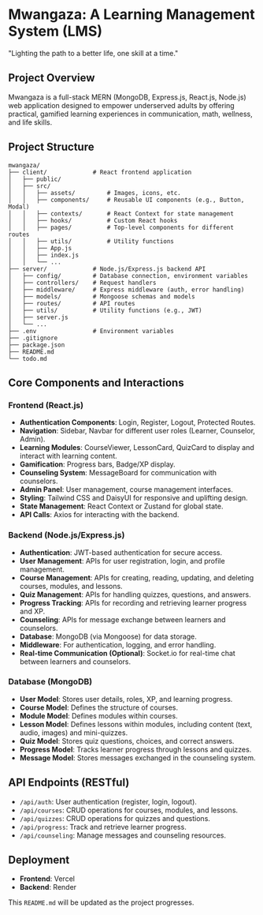 # Mwangaza: A Learning Management System (LMS)

"Lighting the path to a better life, one skill at a time."

## Project Overview

Mwangaza is a full-stack MERN (MongoDB, Express.js, React.js, Node.js) web application designed to empower underserved adults by offering practical, gamified learning experiences in communication, math, wellness, and life skills.

## Project Structure

```
mwangaza/
├── client/             # React frontend application
│   ├── public/
│   ├── src/
│   │   ├── assets/         # Images, icons, etc.
│   │   ├── components/     # Reusable UI components (e.g., Button, Modal)
│   │   ├── contexts/       # React Context for state management
│   │   ├── hooks/          # Custom React hooks
│   │   ├── pages/          # Top-level components for different routes
│   │   ├── utils/          # Utility functions
│   │   ├── App.js
│   │   ├── index.js
│   │   └── ...
├── server/             # Node.js/Express.js backend API
│   ├── config/         # Database connection, environment variables
│   ├── controllers/    # Request handlers
│   ├── middleware/     # Express middleware (auth, error handling)
│   ├── models/         # Mongoose schemas and models
│   ├── routes/         # API routes
│   ├── utils/          # Utility functions (e.g., JWT)
│   ├── server.js
│   └── ...
├── .env                # Environment variables
├── .gitignore
├── package.json
├── README.md
└── todo.md
```

## Core Components and Interactions

### Frontend (React.js)

- **Authentication Components**: Login, Register, Logout, Protected Routes.
- **Navigation**: Sidebar, Navbar for different user roles (Learner, Counselor, Admin).
- **Learning Modules**: CourseViewer, LessonCard, QuizCard to display and interact with learning content.
- **Gamification**: Progress bars, Badge/XP display.
- **Counseling System**: MessageBoard for communication with counselors.
- **Admin Panel**: User management, course management interfaces.
- **Styling**: Tailwind CSS and DaisyUI for responsive and uplifting design.
- **State Management**: React Context or Zustand for global state.
- **API Calls**: Axios for interacting with the backend.

### Backend (Node.js/Express.js)

- **Authentication**: JWT-based authentication for secure access.
- **User Management**: APIs for user registration, login, and profile management.
- **Course Management**: APIs for creating, reading, updating, and deleting courses, modules, and lessons.
- **Quiz Management**: APIs for handling quizzes, questions, and answers.
- **Progress Tracking**: APIs for recording and retrieving learner progress and XP.
- **Counseling**: APIs for message exchange between learners and counselors.
- **Database**: MongoDB (via Mongoose) for data storage.
- **Middleware**: For authentication, logging, and error handling.
- **Real-time Communication (Optional)**: Socket.io for real-time chat between learners and counselors.

### Database (MongoDB)

- **User Model**: Stores user details, roles, XP, and learning progress.
- **Course Model**: Defines the structure of courses.
- **Module Model**: Defines modules within courses.
- **Lesson Model**: Defines lessons within modules, including content (text, audio, images) and mini-quizzes.
- **Quiz Model**: Stores quiz questions, choices, and correct answers.
- **Progress Model**: Tracks learner progress through lessons and quizzes.
- **Message Model**: Stores messages exchanged in the counseling system.

## API Endpoints (RESTful)

- `/api/auth`: User authentication (register, login, logout).
- `/api/courses`: CRUD operations for courses, modules, and lessons.
- `/api/quizzes`: CRUD operations for quizzes and questions.
- `/api/progress`: Track and retrieve learner progress.
- `/api/counseling`: Manage messages and counseling resources.

## Deployment

- **Frontend**: Vercel
- **Backend**: Render

This `README.md` will be updated as the project progresses.

